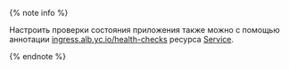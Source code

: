 {% note info %}

Настроить проверки состояния приложения также можно с помощью аннотации [ingress.alb.yc.io/health-checks](../../application-load-balancer/k8s-ref/service-for-ingress.md#annot-health-checks) ресурса [Service](../../application-load-balancer/k8s-ref/service-for-ingress.md).

{% endnote %}